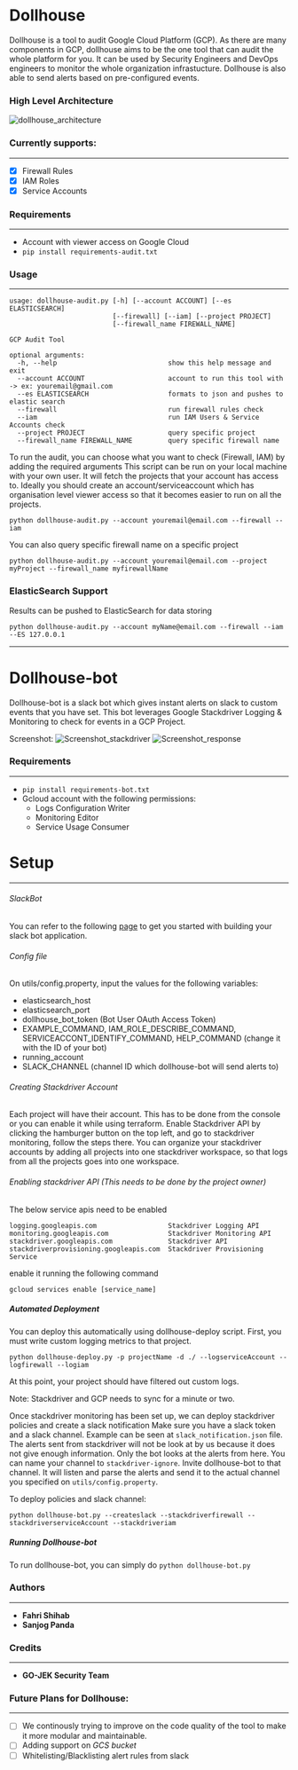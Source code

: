 # Dollhouse

Dollhouse is a tool to audit Google Cloud Platform (GCP). As there are many components in GCP, dollhouse aims to be the one tool that can audit the whole platform for you.
It can be used by Security Engineers and DevOps engineers to monitor the whole organization infrastucture. Dollhouse is also able to send alerts based on pre-configured events.

### High Level Architecture
![dollhouse_architecture](img/dollhouse-architecture.jpg "architecture")

 
### Currently supports: 
------------------------------
- [x] Firewall Rules 
- [x] IAM Roles 
- [x] Service Accounts 

### Requirements
------------------------------
- Account with viewer access on Google Cloud
- `pip install requirements-audit.txt`

### Usage
------------------------------
```
usage: dollhouse-audit.py [-h] [--account ACCOUNT] [--es ELASTICSEARCH]
                          [--firewall] [--iam] [--project PROJECT]
                          [--firewall_name FIREWALL_NAME]

GCP Audit Tool

optional arguments:
  -h, --help                            show this help message and exit
  --account ACCOUNT                     account to run this tool with -> ex: youremail@gmail.com
  --es ELASTICSEARCH                    formats to json and pushes to elastic search
  --firewall                            run firewall rules check
  --iam                                 run IAM Users & Service Accounts check
  --project PROJECT                     query specific project
  --firewall_name FIREWALL_NAME         query specific firewall name
```

To run the audit, you can choose what you want to check (Firewall, IAM) by adding the required arguments
This script can be run on your local machine with your own user. It will fetch the projects that your account has access to. Ideally you should create an account/serviceaccount which has organisation level viewer access so that it becomes easier to run on all the projects.
```
python dollhouse-audit.py --account youremail@email.com --firewall --iam
```
You can also query specific firewall name on a specific project
```
python dollhouse-audit.py --account youremail@email.com --project myProject --firewall_name myfirewallName
```

### ElasticSearch Support
Results can be pushed to ElasticSearch for data storing
```
python dollhouse-audit.py --account myName@email.com --firewall --iam --ES 127.0.0.1
```
------------------------------


# Dollhouse-bot

Dollhouse-bot is a slack bot which gives instant alerts on slack to custom events that you have set. This bot leverages Google Stackdriver Logging & Monitoring to check for events in a GCP Project. 


Screenshot: 
![Screenshot_stackdriver](img/Screen%20Shot%202018-08-31%20at%2011.47.47.png "stackdriver")
![Screenshot_response](img/dollhouse_patch_alert.png "response")



### Requirements
------------------------------
- `pip install requirements-bot.txt`
- Gcloud account with the following permissions: 
    * Logs Configuration Writer
    * Monitoring Editor
    * Service Usage Consumer

# Setup
------------------------------

###### SlackBot 
You can refer to the following [page](https://www.fullstackpython.com/blog/build-first-slack-bot-python.html "Build your first slack bot python") to get you started with building your slack bot application.

###### Config file 
On utils/config.property, input the values for the following variables:
- elasticsearch_host
- elasticsearch_port
- dollhouse_bot_token (Bot User OAuth Access Token)
- EXAMPLE_COMMAND, IAM_ROLE_DESCRIBE_COMMAND, SERVICEACCONT_IDENTIFY_COMMAND, HELP_COMMAND (change it with the ID of your bot)
- running_account
- SLACK_CHANNEL (channel ID which dollhouse-bot will send alerts to)

###### Creating Stackdriver Account
Each project will have their account. This has to be done from the console or you can enable it while using terraform.
Enable Stackdriver API by clicking the hamburger button on the top left, and go to stackdriver monitoring, follow the steps there.
You can organize your stackdriver accounts by adding all projects into one stackdriver workspace, so that logs from all the projects goes into one workspace. 

###### Enabling stackdriver API *(This needs to be done by the project owner)*

The below service apis need to be enabled 
```
logging.googleapis.com                  Stackdriver Logging API
monitoring.googleapis.com               Stackdriver Monitoring API
stackdriver.googleapis.com              Stackdriver API
stackdriverprovisioning.googleapis.com  Stackdriver Provisioning Service
``` 
enable it running the following command
```
gcloud services enable [service_name]
```

##### Automated Deployment

You can deploy this automatically using dollhouse-deploy script.
First, you must write custom logging metrics to that project.
```
python dollhouse-deploy.py -p projectName -d ./ --logserviceAccount --logfirewall --logiam
```

At this point, your project should have filtered out custom logs.

Note: Stackdriver and GCP needs to sync for a minute or two.

Once stackdriver monitoring has been set up, we can deploy stackdriver policies and create a slack notification
Make sure you have a slack token and a slack channel. Example can be seen at `slack_notification.json` file. The alerts sent from stackdriver will not be look at by us because it does not give enough information. Only the bot looks at the alerts from here. You can name your channel to `stackdriver-ignore`. Invite dollhouse-bot to that channel. It will listen and parse the alerts and send it to the actual channel you specified on `utils/config.property`.

To deploy policies and slack channel:
```
python dollhouse-bot.py --createslack --stackdriverfirewall --stackdriverserviceAccount --stackdriveriam
```

##### Running Dollhouse-bot
To run dollhouse-bot, you can simply do
`python dollhouse-bot.py`

### Authors
------------------------------

* **Fahri Shihab**
* **Sanjog Panda**

### Credits
------------------------------
* **GO-JEK Security Team**

### Future Plans for Dollhouse:
------------------------------

- [ ] We continously trying to improve on the code quality of the tool to make it more modular and maintainable.
- [ ] Adding support on *GCS bucket* 
- [ ] Whitelisting/Blacklisting alert rules from slack
